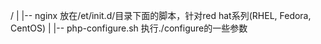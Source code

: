 /
|
|-- nginx 放在/et/init.d/目录下面的脚本，针对red hat系列(RHEL, Fedora, CentOS)
|
|-- php-configure.sh 执行./configure的一些参数